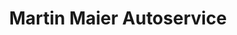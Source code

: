 ---
title: "Martin Maier Autoservice"
url: /ludwigsburg/martin-maier-autoservice-westfalenstrasse/
shop: Autowerkstatt
---